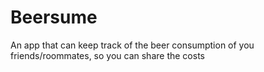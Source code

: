 # Beersume
An app that can keep track of the beer consumption of you friends/roommates, so you can share the costs
